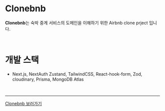 # Clonebnb

**Clonebnb**는 숙박 중계 서비스의 도메인을 이해하기 위한 Airbnb clone prject 입니다. <br/>

<br/>

# 개발 스택

- Next.js, NextAuth Zustand, TailwindCSS, React-hook-form, Zod, cloudinary, Prisma, MongoDB Atlas

<br />

---

[Clonebnb 보러가기](https://clonebnb-swart.vercel.app/)
